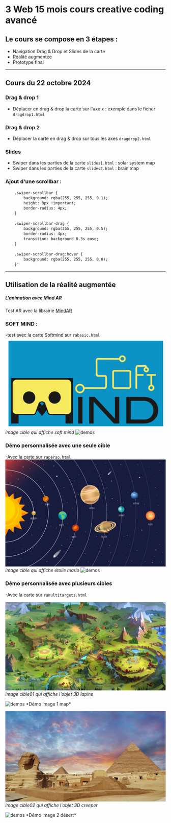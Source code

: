 # 3 Web 15 mois cours creative coding avancé

## Le cours se compose en 3 étapes :
- Navigation Drag & Drop et Slides de la carte
- Réalité augmentée
- Prototype final

---

## Cours du 22 octobre 2024

### Drag & drop 1
- Déplacer en drag & drop la carte sur l'axe x : exemple dans le ficher `dragdrop1.html`
 

### Drag & drop 2
- Déplacer la carte en drag & drop sur tous les axes `dragdrop2.html`


### Slides
- Swiper dans les parties de la carte `slides1.html` : solar system map
- Swiper dans les parties de la carte `slides2.html` : brain map

### Ajout d'une scrollbar : 

        .swiper-scrollbar {
            background: rgba(255, 255, 255, 0.1);
            height: 8px !important;
            border-radius: 4px;
        }

        .swiper-scrollbar-drag {
            background: rgba(255, 255, 255, 0.5);
            border-radius: 4px;
            transition: background 0.3s ease;
        }

        .swiper-scrollbar-drag:hover {
            background: rgba(255, 255, 255, 0.8);
        }'

---

## Utilisation de la réalité augmentée

##### L'animation avec Mind AR
Test AR avec la librairie [MindAR](https://hiukim.github.io/mind-ar-js-doc/)

### SOFT MIND : 

-test avec la carte Softmind sur `rabasic.html`
![image cible](images/softmind.png)
*image cible qui affiche soft mind*
<img src="images/softmind.gif" alt="demos" width="600"/>


### Démo personnalisée avec une seule cible

-Avec la carte sur `raperso.html`
![image cible](images/cartear.jpg)
*image cible qui affiche étoile mario*
<img src="images/starmario.gif" alt="demos" width="600"/>


### Démo personnalisée avec plusieurs cibles

-Avec la carte sur `ramultitargets.html`

![image01](images/map.jpg)
*image cible01 qui affiche l'objet 3D lapins*

<img src="images/lapins2.gif" alt="demos" width="600"/>
*Démo image 1 map*

![image02](images/pyramideimg.jpeg)
*image cible02 qui affiche l'objet 3D creeper*

<img src="images/creeper.gif" alt="demos" width="600"/>
*Démo image 2 désert*

